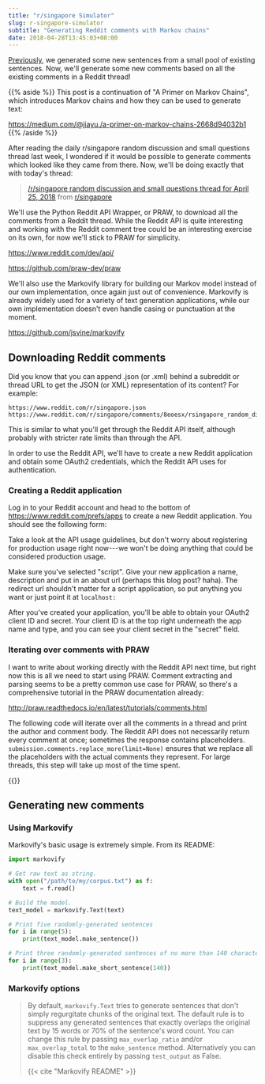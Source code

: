 ```yaml
---
title: "r/singapore Simulator"
slug: r-singapore-simulator
subtitle: "Generating Reddit comments with Markov chains"
date: 2018-04-28T13:45:03+08:00
---
```


[Previously](https://medium.com/@jiayu./a-primer-on-markov-chains-2668d94032b1), we generated some new sentences from a small pool of existing sentences. Now, we'll generate some new comments based on all the existing comments in a Reddit thread!

{{% aside %}}
This post is a continuation of "A Primer on Markov Chains", which introduces Markov chains and how they can be used to generate text:

https://medium.com/@jiayu./a-primer-on-markov-chains-2668d94032b1
{{% /aside %}}

After reading the daily r/singapore random discussion and small questions thread last week, I wondered if it would be possible to generate comments which looked like they came from there. Now, we'll be doing exactly that with today's thread:

<blockquote class="reddit-card" data-card-created="1524920596"><a href="https://www.reddit.com/r/singapore/comments/8eoesx/rsingapore_random_discussion_and_small_questions/?ref=share&ref_source=embed">/r/singapore random discussion and small questions thread for April 25, 2018</a> from <a href="http://www.reddit.com/r/singapore">r/singapore</a></blockquote>
<script async src="//embed.redditmedia.com/widgets/platform.js" charset="UTF-8"></script>

We'll use the Python Reddit API Wrapper, or PRAW, to download all the comments from a Reddit thread. While the Reddit API is quite interesting and working with the Reddit comment tree could be an interesting exercise on its own, for now we'll stick to PRAW for simplicity.

https://www.reddit.com/dev/api/

https://github.com/praw-dev/praw

We'll also use the Markovify library for building our Markov model instead of our own implementation, once again just out of convenience. Markovify is already widely used for a variety of text generation applications, while our own implementation doesn't even handle casing or punctuation at the moment.

https://github.com/jsvine/markovify

## Downloading Reddit comments

Did you know that you can append .json (or .xml) behind a subreddit or thread URL to get the JSON (or XML) representation of its content? For example:

```
https://www.reddit.com/r/singapore.json
https://www.reddit.com/r/singapore/comments/8eoesx/rsingapore_random_discussion_and_small_questions.json
```

This is similar to what you'll get through the Reddit API itself, although probably with stricter rate limits than through the API.

In order to use the Reddit API, we'll have to create a new Reddit application and obtain some OAuth2 credentials, which the Reddit API uses for authentication.

### Creating a Reddit application

Log in to your Reddit account and head to the bottom of https://www.reddit.com/prefs/apps to create a new Reddit application. You should see the following form:

Take a look at the API usage guidelines, but don't worry about registering for production usage right now---we won't be doing anything that could be considered production usage.

Make sure you've selected "script". Give your new application a name, description and put in an about url (perhaps this blog post? haha). The redirect url shouldn't matter for a script application, so put anything you want or just point it at `localhost:`

After you've created your application, you'll be able to obtain your OAuth2 client ID and secret. Your client ID is at the top right underneath the app name and type, and you can see your client secret in the "secret" field.

### Iterating over comments with PRAW

I want to write about working directly with the Reddit API next time, but right now this is all we need to start using PRAW. Comment extracting and parsing seems to be a pretty common use case for PRAW, so there's a comprehensive tutorial in the PRAW documentation already:

http://praw.readthedocs.io/en/latest/tutorials/comments.html

The following code will iterate over all the comments in a thread and print the author and comment body. The Reddit API does not necessarily return every comment at once; sometimes the response contains placeholders. `submission.comments.replace_more(limit=None)` ensures that we replace all the placeholders with the actual comments they represent. For large threads, this step will take up most of the time spent.

{{<gist yi-jiayu b2e9f6ee45318dd2d9cc5aa5cfdeeed0>}}

## Generating new comments
### Using Markovify
Markovify's basic usage is extremely simple. From its README:

```python
import markovify

# Get raw text as string.
with open("/path/to/my/corpus.txt") as f:
    text = f.read()

# Build the model.
text_model = markovify.Text(text)

# Print five randomly-generated sentences
for i in range(5):
    print(text_model.make_sentence())

# Print three randomly-generated sentences of no more than 140 characters
for i in range(3):
    print(text_model.make_short_sentence(140))
```

### Markovify options
> By default, `markovify.Text` tries to generate sentences that don't simply regurgitate chunks of the original text. The default rule is to suppress any generated sentences that exactly overlaps the original text by 15 words or 70% of the sentence's word count. You can change this rule by passing `max_overlap_ratio` and/or `max_overlap_total` to the `make_sentence` method. Alternatively you can disable this check entirely by passing `test_output` as False.
>
> {{< cite "Markovify README" >}}
